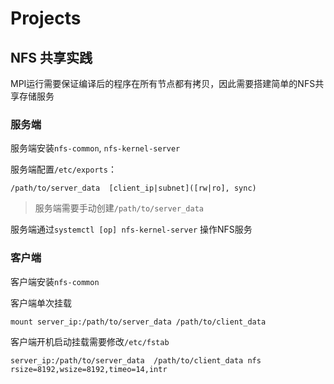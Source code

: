 # Projects

## NFS 共享实践

MPI运行需要保证编译后的程序在所有节点都有拷贝，因此需要搭建简单的NFS共享存储服务

### 服务端

服务端安装`nfs-common`, `nfs-kernel-server`

服务端配置`/etc/exports`：

```text
/path/to/server_data  [client_ip|subnet]([rw|ro], sync)
```

> 服务端需要手动创建`/path/to/server_data`

服务端通过`systemctl [op] nfs-kernel-server` 操作NFS服务

### 客户端

客户端安装`nfs-common`

客户端单次挂载

```console
mount server_ip:/path/to/server_data /path/to/client_data
```

客户端开机启动挂载需要修改`/etc/fstab`

```text
server_ip:/path/to/server_data  /path/to/client_data nfs rsize=8192,wsize=8192,timeo=14,intr
```
